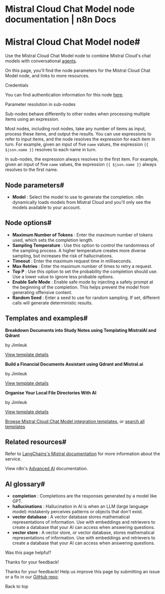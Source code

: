 # Mistral Cloud Chat Model node documentation | n8n Docs

[ ](https://github.com/n8n-io/n8n-docs/edit/main/docs/integrations/builtin/cluster-nodes/sub-nodes/n8n-nodes-langchain.lmchatmistralcloud.md "Edit this page")

# Mistral Cloud Chat Model node#

Use the Mistral Cloud Chat Model node to combine Mistral Cloud's chat models with conversational [agents](../../../../../glossary/#ai-agent).

On this page, you'll find the node parameters for the Mistral Cloud Chat Model node, and links to more resources.

Credentials

You can find authentication information for this node [here](../../../credentials/mistral/).

Parameter resolution in sub-nodes

Sub-nodes behave differently to other nodes when processing multiple items using an expression.

Most nodes, including root nodes, take any number of items as input, process these items, and output the results. You can use expressions to refer to input items, and the node resolves the expression for each item in turn. For example, given an input of five `name` values, the expression `{{ $json.name }}` resolves to each name in turn.

In sub-nodes, the expression always resolves to the first item. For example, given an input of five `name` values, the expression `{{ $json.name }}` always resolves to the first name.

## Node parameters#

  * **Model** : Select the model to use to generate the completion. n8n dynamically loads models from Mistral Cloud and you'll only see the models available to your account.

## Node options#

  * **Maximum Number of Tokens** : Enter the maximum number of tokens used, which sets the completion length.
  * **Sampling Temperature** : Use this option to control the randomness of the sampling process. A higher temperature creates more diverse sampling, but increases the risk of hallucinations.
  * **Timeout** : Enter the maximum request time in milliseconds.
  * **Max Retries** : Enter the maximum number of times to retry a request.
  * **Top P** : Use this option to set the probability the completion should use. Use a lower value to ignore less probable options. 
  * **Enable Safe Mode** : Enable safe mode by injecting a safety prompt at the beginning of the completion. This helps prevent the model from generating offensive content.
  * **Random Seed** : Enter a seed to use for random sampling. If set, different calls will generate deterministic results.

## Templates and examples#

**Breakdown Documents into Study Notes using Templating MistralAI and Qdrant**

by Jimleuk

[View template details](https://n8n.io/workflows/2339-breakdown-documents-into-study-notes-using-templating-mistralai-and-qdrant/)

**Build a Financial Documents Assistant using Qdrant and Mistral.ai**

by Jimleuk

[View template details](https://n8n.io/workflows/2335-build-a-financial-documents-assistant-using-qdrant-and-mistralai/)

**Organise Your Local File Directories With AI**

by Jimleuk

[View template details](https://n8n.io/workflows/2334-organise-your-local-file-directories-with-ai/)

[Browse Mistral Cloud Chat Model integration templates](https://n8n.io/integrations/mistral-cloud-chat-model/), or [search all templates](https://n8n.io/workflows/)

## Related resources#

Refer to [LangChains's Mistral documentation](https://js.langchain.com/docs/integrations/chat/mistral) for more information about the service.

View n8n's [Advanced AI](../../../../../advanced-ai/) documentation.

## AI glossary#

  * **completion** : Completions are the responses generated by a model like GPT.
  * **hallucinations** : Hallucination in AI is when an LLM (large language model) mistakenly perceives patterns or objects that don't exist.
  * **vector database** : A vector database stores mathematical representations of information. Use with embeddings and retrievers to create a database that your AI can access when answering questions.
  * **vector store** : A vector store, or vector database, stores mathematical representations of information. Use with embeddings and retrievers to create a database that your AI can access when answering questions.

Was this page helpful? 

Thanks for your feedback! 

Thanks for your feedback! Help us improve this page by submitting an issue or a fix in our [GitHub repo](https://github.com/n8n-io/n8n-docs). 

Back to top